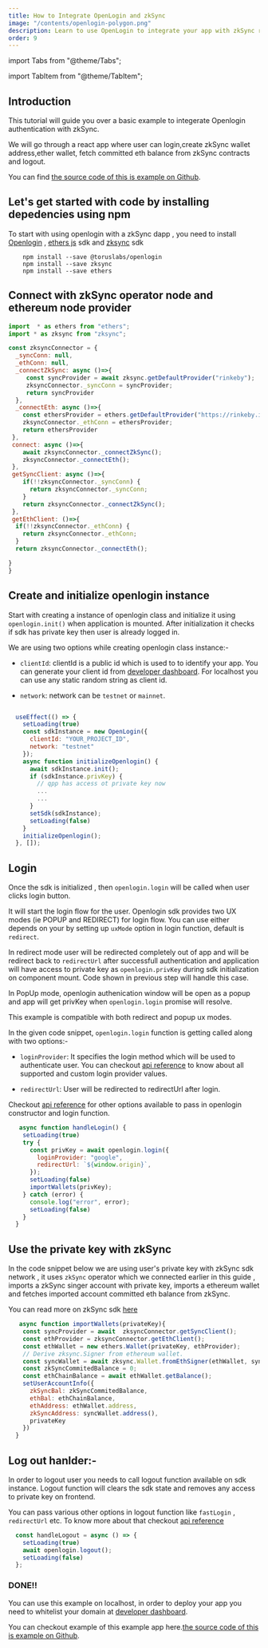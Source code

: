 ```yaml
---
title: How to Integrate OpenLogin and zkSync
image: "/contents/openlogin-polygon.png"
description: Learn to use OpenLogin to integrate your app with zkSync rollup
order: 9
---
```


import Tabs from "@theme/Tabs";

import TabItem from "@theme/TabItem";

## Introduction

This tutorial will guide you over a basic example to integerate Openlogin authentication with zkSync.

We will go through a react app where user can login,create zkSync wallet address,ether wallet, fetch committed eth balance from zkSync contracts and logout.


You can find [the source code of this is example on Github](https://github.com/torusresearch/openlogin-zkSync-example).

## Let's get started with code by installing depedencies using npm

To start with using openlogin with a zkSync dapp , you need to install [Openlogin](https://www.npmjs.com/package/@toruslabs/openlogin) , [ethers js](https://www.npmjs.com/package/ethers) sdk and [zksync](https://www.npmjs.com/package/zksync) sdk


```shell
    npm install --save @toruslabs/openlogin
    npm install --save zksync
    npm install --save ethers
```

## Connect with zkSync operator node and ethereum node provider

```js
import  * as ethers from "ethers";
import * as zksync from "zksync";

const zksyncConnector = {
  _syncConn: null,
  _ethConn: null,
  _connectZkSync: async ()=>{
     const syncProvider = await zksync.getDefaultProvider("rinkeby");
     zksyncConnector._syncConn = syncProvider;
     return syncProvider
  },
  _connectEth: async ()=>{
    const ethersProvider = ethers.getDefaultProvider("https://rinkeby.infura.io/v3/65982ef7e3f24b3586823483ebdc99e0");
    zksyncConnector._ethConn = ethersProvider;
    return ethersProvider
 },
 connect: async ()=>{
    await zksyncConnector._connectZkSync();
    zksyncConnector._connectEth();
 },
 getSyncClient: async ()=>{
    if(!!zksyncConnector._syncConn) {
      return zksyncConnector._syncConn;
    }
    return zksyncConnector._connectZkSync();
 },
 getEthClient: ()=>{
  if(!!zksyncConnector._ethConn) {
    return zksyncConnector._ethConn;
  }
  return zksyncConnector._connectEth();

}
}
```

## Create and initialize openlogin instance

Start with creating a instance of openlogin class and initialize it using `openlogin.init()` when application is mounted. After initialization it checks if sdk has private key then user is already logged in.

We are using two options while creating openlogin class instance:-

- `clientId`: clientId is a public id which is used to to identify your app. You can generate your client id from [developer dashboard](http://developer.tor.us/). For localhost you can use any static random string as client id.

- `network`: network can be `testnet` or `mainnet`.

```js

  useEffect(() => {
    setLoading(true)
    const sdkInstance = new OpenLogin({
      clientId: "YOUR_PROJECT_ID",
      network: "testnet"
    });
    async function initializeOpenlogin() {
      await sdkInstance.init();
      if (sdkInstance.privKey) {
        // qpp has access ot private key now
        ...
        ...
      }
      setSdk(sdkInstance);
      setLoading(false)
    }
    initializeOpenlogin();
  }, []);

```


## Login

Once the sdk is initialized , then `openlogin.login`
will be called when user clicks login button.

It will start the login flow for the user. Openlogin sdk provides two UX modes (ie POPUP and REDIRECT)
for login flow. You can use either depends on your  by setting up `uxMode` option in login function, default is `redirect`.

In redirect mode user will be redirected completely out of app and will be redirect back to `redirectUrl` after successfull authentication and application will have access to private key as `openlogin.privKey` during sdk initialization on component mount. Code shown in previous step will handle this case.

In PopUp mode, openlogin authenication window will be open as a popup and app will get privKey when  `openlogin.login` promise will resolve.

This example is compatible with both redirect and popup ux modes.

In the given code snippet, `openlogin.login` function is getting called along with two options:-
- `loginProvider`: It specifies the login method which will be used to authenticate user. You can checkout [api reference](https://docs.beta.tor.us/open-login/api-reference) to know about all supported and custom login provider values.

- `redirectUrl`: User will be redirected to redirectUrl after login.

Checkout [api reference](https://docs.beta.tor.us/open-login/api-reference) for other options available to pass in openlogin constructor and login function.

```js
   async function handleLogin() {
    setLoading(true)
    try {
      const privKey = await openlogin.login({
        loginProvider: "google",
        redirectUrl: `${window.origin}`,
      });
      setLoading(false)
      importWallets(privKey);
    } catch (error) {
      console.log("error", error);
      setLoading(false)
    }
  }

```

## Use the private key with zkSync


In the code snippet below  we are using user's private key with zkSync sdk network , it uses `zkSync` operator which we connected earlier in this guide , imports a zkSync singer account with private key, imports a ethereum wallet and fetches imported account committed eth balance from zkSync.

You can read more on zkSync sdk [here](https://zksync.io/api/sdk/js/tutorial.html#connecting-to-zksync-network)

```js
   async function importWallets(privateKey){
    const syncProvider = await  zksyncConnector.getSyncClient();
    const ethProvider = zksyncConnector.getEthClient();
    const ethWallet = new ethers.Wallet(privateKey, ethProvider);
    // Derive zksync.Signer from ethereum wallet.
    const syncWallet = await zksync.Wallet.fromEthSigner(ethWallet, syncProvider);
    const zkSyncCommitedBalance = 0;
    const ethChainBalance = await ethWallet.getBalance();
    setUserAccountInfo({
      zkSyncBal: zkSyncCommitedBalance,
      ethBal: ethChainBalance,
      ethAddress: ethWallet.address,
      zkSyncAddress: syncWallet.address(),
      privateKey
    })
  }

```


## Log out hanlder:-

In order to logout user you needs to call logout function available on sdk instance. Logout function will clears the sdk state and removes any access to private key on frontend.

 You can pass various other options in logout function like `fastLogin` , `redirectUrl` etc. To know more about that checkout [api reference](https://docs.beta.tor.us/open-login/api-reference)

```js
  const handleLogout = async () => {
    setLoading(true)
    await openlogin.logout();
    setLoading(false)
  };
```

### DONE!!
You can use this example on localhost, in order to deploy your app you need to whitelist your domain at [developer dashboard](http://developer.tor.us/).

You can checkout example of this example app here.[the source code of this is example on Github](https://github.com/torusresearch/openlogin-zkSync-example).
